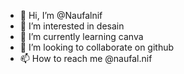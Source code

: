 - 👋 Hi, I’m @Naufalnif
- 👀 I’m interested in desain
- 🌱 I’m currently learning canva
- 💞️ I’m looking to collaborate on github
- 📫 How to reach me @naufal.nif

<!---
Naufalnif/Naufalnif is a ✨ special ✨ repository because its `README.md` (this file) appears on your GitHub profile.
You can click the Preview link to take a look at your changes.
--->
